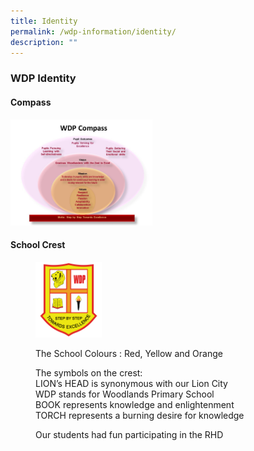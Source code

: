 ```yaml
---
title: Identity
permalink: /wdp-information/identity/
description: ""
---
```

### **WDP Identity**
#### **Compass**

<img src="/images/identity1.jpg" style="width:45%">

#### **School Crest**

<figure>
<img src="/images/identity2.jpg" style="width:25%">

The School Colours : Red, Yellow and Orange

The symbols on the crest:<br>
LION’s HEAD is synonymous with our Lion City<br>
WDP stands for Woodlands Primary School<br>
BOOK represents knowledge and enlightenment<br>
TORCH represents a burning desire for knowledge
<figcaption>  Our students had fun participating in the RHD  
 </figcaption>
</figure>